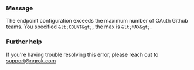 
### Message
The endpoint configuration exceeds the maximum number of OAuth Github teams. You specified `&lt;COUNT&gt;`, the max is `&lt;MAX&gt;`.

### Further help
If you're having trouble resolving this error, please reach out to [support@ngrok.com](mailto:support@ngrok.com?subject=Help%20with%20ERR_NGROK_1657)

